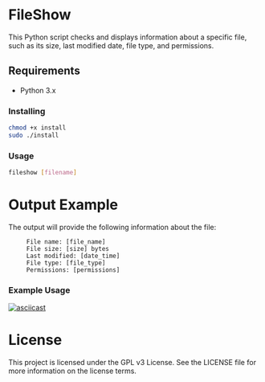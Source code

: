 # FileShow

This Python script checks and displays information about a specific file, such as its size, last modified date, file type, and permissions.

## Requirements
- Python 3.x

### Installing

```bash
chmod +x install
sudo ./install
```
### Usage
```bash
fileshow [filename]
```

# Output Example

The output will provide the following information about the file:
```
     File name: [file_name]
     File size: [size] bytes
     Last modified: [date_time]
     File type: [file_type]
     Permissions: [permissions]
```

### Example Usage
[![asciicast](https://asciinema.org/a/586490.svg)](https://asciinema.org/a/586490)


# License
This project is licensed under the GPL v3 License. See the LICENSE file for more information on the license terms.



